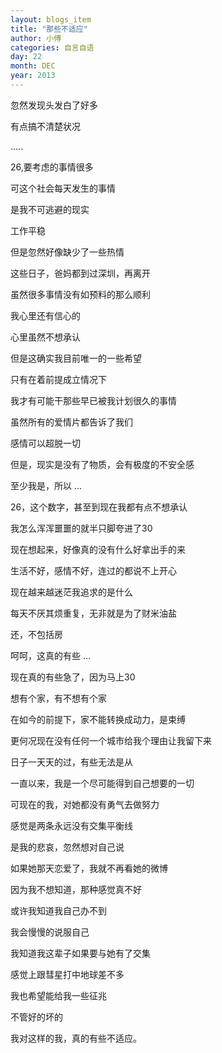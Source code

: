 ```yaml
---
layout: blogs_item
title: "那些不适应"
author: 小傅
categories: 自言自语
day: 22
month: DEC
year: 2013
---
```



忽然发现头发白了好多

有点搞不清楚状况

.....

26,要考虑的事情很多

可这个社会每天发生的事情

是我不可逃避的现实

工作平稳

但是忽然好像缺少了一些热情

这些日子，爸妈都到过深圳，再离开

虽然很多事情没有如预料的那么顺利

我心里还有信心的

心里虽然不想承认

但是这确实我目前唯一的一些希望

只有在着前提成立情况下

我才有可能干那些早已被我计划很久的事情

虽然所有的爱情片都告诉了我们

感情可以超脱一切

但是，现实是没有了物质，会有极度的不安全感

至少我是，所以 ...

<!--more--> 

26，这个数字，甚至到现在我都有点不想承认

我怎么浑浑噩噩的就半只脚夸进了30

现在想起来，好像真的没有什么好拿出手的来

生活不好，感情不好，连过的都说不上开心

现在越来越迷茫我追求的是什么

每天不厌其烦重复，无非就是为了财米油盐

还，不包括房

呵呵，这真的有些 …

现在真的有些急了，因为马上30

想有个家，有不想有个家

在如今的前提下，家不能转换成动力，是束缚

更何况现在没有任何一个城市给我个理由让我留下来

日子一天天的过，有些无法是从

一直以来，我是一个尽可能得到自己想要的一切

可现在的我，对她都没有勇气去做努力

感觉是两条永远没有交集平衡线

是我的悲哀，忽然想对自己说

如果她那天恋爱了，我就不再看她的微博

因为我不想知道，那种感觉真不好

或许我知道我自己办不到

我会慢慢的说服自己


我知道我这辈子如果要与她有了交集

感觉上跟彗星打中地球差不多

我也希望能给我一些征兆

不管好的坏的

我对这样的我，真的有些不适应。

	

